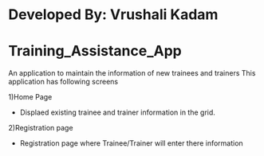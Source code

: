 # Developed By: Vrushali Kadam
# Training_Assistance_App
An application to maintain the information of new trainees and trainers
This application has following screens

1)Home Page
   - Displaed existing trainee and trainer information in the grid.
   
2)Registration page 
   - Registration page where Trainee/Trainer will enter there information 
